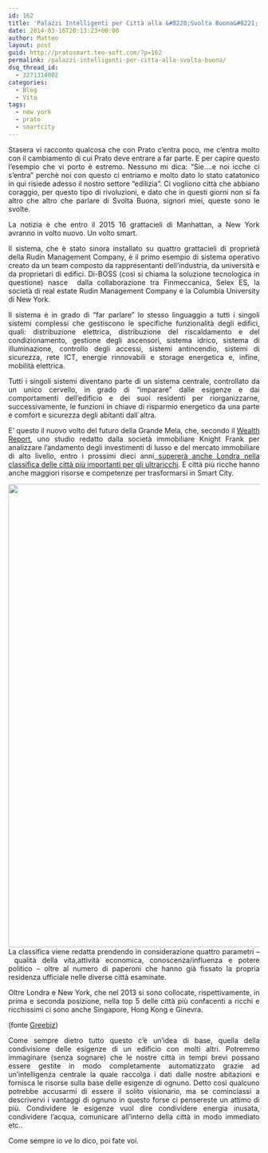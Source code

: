 ```yaml
---
id: 162
title: 'Palazzi Intelligenti per Città alla &#8220;Svolta Buona&#8221;'
date: 2014-03-16T20:13:23+00:00
author: Matteo
layout: post
guid: http://pratosmart.teo-soft.com/?p=162
permalink: /palazzi-intelligenti-per-citta-alla-svolta-buona/
dsq_thread_id:
  - 3271314002
categories:
  - Blog
  - Vita
tags:
  - new york
  - prato
  - smartcity
---
```

<p style="text-align: justify;">
  Stasera vi racconto qualcosa che con Prato c&#8217;entra poco, me c&#8217;entra molto con il cambiamento di cui Prato deve entrare a far parte. E per capire questo l&#8217;esempio che vi porto è estremo. Nessuno mi dica: &#8220;Sie&#8230;.e noi icche ci s&#8217;entra&#8221; perchè noi con questo ci entriamo e molto dato lo stato catatonico in qui risiede adesso il nostro settore &#8220;edilizia&#8221;. Ci vogliono città che abbiano coraggio, per questo tipo di rivoluzioni, e dato che in questi giorni non si fa altro che altro che parlare di Svolta Buona, signori miei, queste sono le svolte.
</p>

<p style="text-align: justify;">
  La notizia è che entro il 2015 16 grattacieli di Manhattan, a New York avranno in volto nuovo. Un volto smart.
</p>

<p style="text-align: justify;">
  Il sistema, che è stato sinora installato su quattro grattacieli di proprietà della Rudin Management Company, è il primo esempio di sistema operativo creato da un team composto da rappresentanti dell&#8217;industria, da università e da proprietari di edifici. Di-BOSS (così si chiama la soluzione tecnologica in questione) nasce  dalla collaborazione tra Finmeccanica, Selex ES, la società di real estate Rudin Management Company e la Columbia University di New York.
</p>

<p style="text-align: justify;">
  Il sistema è in grado di &#8220;far parlare&#8221; lo stesso linguaggio a tutti i singoli sistemi complessi che gestiscono le specifiche funzionalità degli edifici, quali: distribuzione elettrica, distribuzione del riscaldamento e del condizionamento, gestione degli ascensori, sistema idrico, sistema di illuminazione, controllo degli accessi, sistemi antincendio, sistemi di sicurezza, rete ICT, energie rinnovabili e storage energetica e, infine, mobilità elettrica.
</p>

<p style="text-align: justify;">
  Tutti i singoli sistemi diventano parte di un sistema centrale, controllato da un unico cervello, in grado di &#8220;imparare&#8221; dalle esigenze e dai comportamenti dell&#8217;edificio e dei suoi residenti per riorganizzarne, successivamente, le funzioni in chiave di risparmio energetico da una parte e comfort e sicurezza degli abitanti dall´altra.
</p>

<p style="text-align: justify;">
  E&#8217; questo il nuovo volto del futuro della Grande Mela, che, secondo il <a href="http://www.thewealthreport.net/#sthash.KslhYdjW.dpbs" target="_blank">Wealth Report</a>, uno studio redatto dalla società immobiliare Knight Frank per analizzare l&#8217;andamento degli investimenti di lusso e del mercato immobiliare di alto livello, entro i prossimi dieci anni<a href="http://blueandgreentomorrow.com/2014/03/13/new-york-set-to-overtake-london-as-top-global-city-for-ultra-wealthy/" target="_blank"> supererà anche Londra nella classifica delle città più importanti per gli ultraricchi</a>. E città più ricche hanno anche maggiori risorse e competenze per trasformarsi in Smart City.
</p>

<p style="text-align: justify;">
  <img class="alignleft" alt="" src="http://www.greenbiz.it/images/stories/energia/grattacieli.jpg" width="620" height="929" />La classifica viene redatta prendendo in considerazione quattro parametri &#8211; qualità della vita,attività economica, conoscenza/influenza e potere politico – oltre al numero di paperoni che hanno già fissato la propria residenza ufficiale nelle diverse città esaminate.
</p>

<p style="text-align: justify;">
  Oltre Londra e New York, che nel 2013 si sono collocate, rispettivamente, in prima e seconda posizione, nella top 5 delle città più confacenti a ricchi e ricchissimi ci sono anche Singapore, Hong Kong e Ginevra.
</p>

<p style="text-align: justify;">
  (fonte <a title="Greenbiz" href="http://www.greenbiz.it/smart-city/9992-new-york-di-boss" target="_blank">Greebiz</a>)
</p>

<p style="text-align: justify;">
  Come sempre dietro tutto questo c&#8217;è un&#8217;idea di base, quella della condivisione delle esigenze di un edificio con molti altri. Potremmo immaginare (senza sognare) che le nostre città in tempi brevi possano essere gestite in modo completamente automatizzato grazie ad un&#8217;intelligenza centrale la quale raccolga i dati dalle nostre abitazioni e fornisca le risorse sulla base delle esigenze di ognuno. Detto così qualcuno potrebbe accusarmi di essere il solito visionario, ma se cominciassi a descrivervi i vantaggi di ognuno in questo forse ci pensereste un attimo di più. Condividere le esigenze vuol dire condividere energia inusata, condividere l&#8217;acqua, comunicare all&#8217;interno della città in modo immediato etc..
</p>

<p style="text-align: justify;">
  Come sempre io ve lo dico, poi fate voi.
</p>